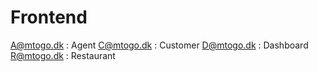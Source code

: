 # Frontend

A@mtogo.dk : Agent
C@mtogo.dk : Customer 
D@mtogo.dk : Dashboard
R@mtogo.dk : Restaurant
